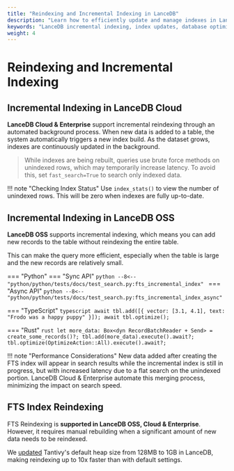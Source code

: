 ```yaml
---
title: "Reindexing and Incremental Indexing in LanceDB"
description: "Learn how to efficiently update and manage indexes in LanceDB using incremental indexing. Includes best practices for adding new records without full reindexing."
keywords: "LanceDB incremental indexing, index updates, database optimization, vector search indexing, index management"
weight: 4
---
```


# Reindexing and Incremental Indexing

## Incremental Indexing in LanceDB Cloud

**LanceDB Cloud & Enterprise** support incremental reindexing through an automated background process. When new data is added to a table, the system automatically triggers a new index build. As the dataset grows, indexes are continuously updated in the background.

> While indexes are being rebuilt, queries use brute force methods on unindexed rows, which may temporarily increase latency. To avoid this, set `fast_search=True` to search only indexed data.

!!! note "Checking Index Status"
    Use `index_stats()` to view the number of unindexed rows. This will be zero when indexes are fully up-to-date.

## Incremental Indexing in LanceDB OSS

**LanceDB OSS** supports incremental indexing, which means you can add new records to the table without reindexing the entire table.

This can make the query more efficient, especially when the table is large and the new records are relatively small.

=== "Python"
    === "Sync API"
        ```python
        --8<-- "python/python/tests/docs/test_search.py:fts_incremental_index"
        ```
    === "Async API"
        ```python
        --8<-- "python/python/tests/docs/test_search.py:fts_incremental_index_async"
        ```

=== "TypeScript"
    ```typescript
    await tbl.add([{ vector: [3.1, 4.1], text: "Frodo was a happy puppy" }]);
    await tbl.optimize();
    ```

=== "Rust"
    ```rust
    let more_data: Box<dyn RecordBatchReader + Send> = create_some_records()?;
    tbl.add(more_data).execute().await?;
    tbl.optimize(OptimizeAction::All).execute().await?;
    ```

!!! note "Performance Considerations"
    New data added after creating the FTS index will appear in search results while the incremental index is still in progress, but with increased latency due to a flat search on the unindexed portion. LanceDB Cloud & Enterprise automate this merging process, minimizing the impact on search speed.

## FTS Index Reindexing

FTS Reindexing is **supported in LanceDB OSS, Cloud & Enterprise**. However, it requires manual rebuilding when a significant amount of new data needs to be reindexed.

We [updated](https://github.com/lancedb/lancedb/pull/762) Tantivy's default heap size from 128MB to 1GB in LanceDB, making reindexing up to 10x faster than with default settings.


